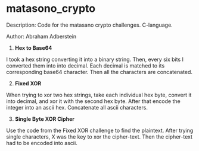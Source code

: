 # matasono_crypto
Description: Code for the matasano crypto challenges. C-language.

Author: Abraham Adberstein

1. **Hex to Base64**

  I took a hex string converting it into a binary string. Then, every six bits I converted them into
  into decimal. Each decimal is matched to its corresponding base64 character. Then all the characters
  are concatenated.

2. **Fixed XOR**

  When trying to xor two hex strings, take each individual hex byte, convert it into decimal, and xor it
  with the second hex byte. After that encode the integer into an ascii hex. Concatenate all ascii characters.

3. **Single Byte XOR Cipher**

  Use the code from the Fixed XOR challenge to find the plaintext. After trying single characters, X was the
  key to xor the cipher-text. Then the cipher-text had to be encoded into ascii.
